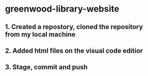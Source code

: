 # greenwood-library-website
## 1. Created a repostory, cloned the repository from my local machine
## 2. Added html files on the visual code editior
## 3. Stage, commit and push 
